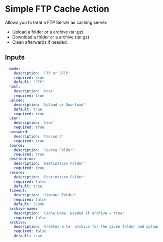 # Simple FTP Cache Action

Allows you to treat a FTP Server as caching server.

- Upload a folder or a archive (tar.gz)
- Download a folder or a archive (tar.gz)
- Clean afterwards if needed.

## Inputs

```yml
  mode:
    description: 'FTP or SFTP'
    required: true
    default: "FTP"
  host:
    description: 'Host'
    required: true
  upload:
    description: 'Upload or Download'
    default: true
    required: true
  user:
    description: 'User'
    required: true
  password:
    description: 'Password'
    required: true
  source:
    description: 'Source Folder'
    required: true
  destination:
    description: 'Destination Folder'
    required: true
  secure:
    description: 'Destination Folder'
    required: false
    default: true
  timeout:
    description: 'timeout Folder'
    required: false
    default: 30000
  archive-name:
    description: 'Cache Name. Needed if archive = true'
    required: false
  archive:
    description: 'Creates a tar archive for the given folder and uploads/downloads that'
    required: false
    default: true
````
